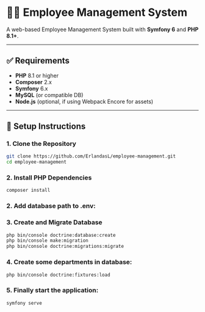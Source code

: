 # 🧑‍💼 Employee Management System

A web-based Employee Management System built with **Symfony 6** and **PHP 8.1+**.

---

## ✅ Requirements

- **PHP** 8.1 or higher  
- **Composer** 2.x  
- **Symfony** 6.x  
- **MySQL** (or compatible DB)  
- **Node.js** (optional, if using Webpack Encore for assets)

---

## 🚀 Setup Instructions

### 1. Clone the Repository

```bash
git clone https://github.com/ErlandasL/employee-management.git
cd employee-management
```

### 2. Install PHP Dependencies
```bash
composer install
```
### 2. Add database path to .env:

### 3. Create and Migrate Database
```bash
php bin/console doctrine:database:create
php bin/console make:migration
php bin/console doctrine:migrations:migrate
```
### 4. Create some departments in database:
```bash
php bin/console doctrine:fixtures:load
```
### 5. Finally start the application:
```bash
symfony serve
```
